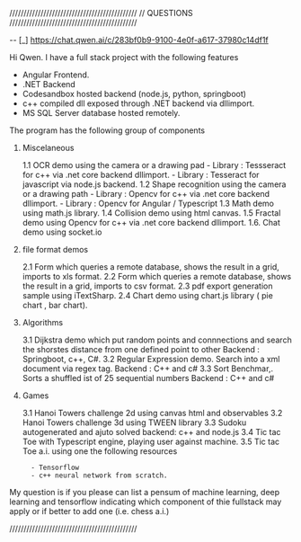 /////////////////////////////////////////////
// QUESTIONS
/////////////////////////////////////////////

-- [_] https://chat.qwen.ai/c/283bf0b9-9100-4e0f-a617-37980c14df1f

Hi Qwen. I have a full stack project with the following features

  - Angular Frontend.
  - .NET    Backend
  - Codesandbox hosted backend (node.js, python, springboot)
  - c++ compiled dll exposed through .NET backend via dllimport.
  - MS SQL Server database hosted remotely.
  
The program has the following group of components


1. Miscelaneous

    1.1  OCR demo using the camera or a drawing pad
         - Library : Tessseract for c++ via .net core backend dllimport.
		 - Library : Tesseract for javascript via node.js backend.
    1.2  Shape recognition using the camera or a drawing path
         - Library : Opencv for c++ via .net core backend dllimport.
         - Library : Opencv for Angular / Typescript
    1.3  Math demo using math.js library.
	1.4  Collision demo using html  canvas.
	1.5  Fractal demo using Opencv for c++ via .net core backend dllimport.
	1.6. Chat demo using socket.io  

2. file format demos

    2.1 Form which queries a remote database, shows the result in a grid, imports to xls format.
    2.2 Form which queries a remote database, shows the result in a grid, imports to csv format.
    2.3 pdf export generation sample using iTextSharp.
    2.4 Chart demo using chart.js library ( pie chart , bar chart).

3. Algorithms

    3.1 Dijkstra demo which put random points and connnections and search the shorstes distance from
        one defined point to other
        Backend : Springboot, c++, C#.
    3.2 Regular Expression demo. Search into a xml document via regex tag.
        Backend : C++ and c#
    3.3 Sort Benchmar,.  Sorts a shuffled ist of 25 sequential numbers
        Backend : C++ and c#
      
4. Games

    3.1  Hanoi Towers challenge 2d using canvas html and observables
    3.2  Hanoi Towers challenge 3d using TWEEN library
    3.3  Sudoku autogenerated and ajuto solved
         backend: c++ and node.js
    3.4  Tic tac Toe with Typescript engine, playing user against machine.
    3.5  Tic tac Toe a.i. using one the following resources 
         
		 - Tensorflow
         - c++ neural network from scratch.

 My question is if you please can list a pensum of machine learning, deep learning and tensorflow indicating
 which component of thie fullstack may apply or if better to add one (i.e. chess a.i.)
          
/////////////////////////////////////////////
	